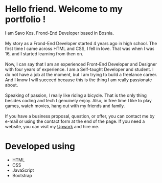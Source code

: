 # Hello friend. Welcome to my portfolio !<br>

I am Savo Kos, Frond-End Developer based in Bosnia. <br /><br />
My story as a Frond-End Developer started 4 years ago in high
school. The first time I came across HTML and CSS, I fell in love.
That was when I was 16, and I started learning from then on.
<br /><br />
Now, I can say that I am an experienced Front-End Developer and
Designer with four years of experience. I am a Self-taught
Developer and student. I do not have a job at the moment, but I am
trying to build a freelance career. And I know I will succeed
because this is the thing I am really passionate about.
<br /><br />
Speaking of passion, I really like riding a bicycle. That is the
only thing besides coding and tech I genuinely enjoy. Also, in
free time I like to play games, watch movies, hang out with my
friends and family.
<br /><br />
If you have a business proposal, question, or offer, you can
contact me by e-mail or using the contact form at the end of the
page. If you need a website, you can visit my
<a
                href="https://www.upwork.com/freelancers/~012978ecc0fca95fd8"
                target="_blank"
                >Upwork</a
              >
and hire me.

# Developed using

- HTML
- CSS
- JavaScript
- Bootstrap
